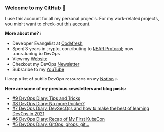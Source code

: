 ### Welcome to my GitHub :turtle:

I use this account for all my personal projects. For my work-related projects, you might want to check-out [this account](https://github.com/anais-codefresh).

**More about me?** :information_source:
* Developer Evangelist at [Codefresh](https://codefresh.io/)
* Spent 3 years in crypto, contributing to [NEAR Protocol](https://github.com/near); now transitioning to DevOps
* View my [Website](https://anaisurl.com/)
* Checkout my DevOps [Newsletter](https://blog.anaisurl.com/tag/devops)
* Subscribe to my [YouTube](https://www.youtube.com/channel/UCb4mfRT5UWpjoUQRcIE2qOQ)

I keep a list of public DevOps resources on my [Notion](https://www.notion.so/DevOps-Diary-2e5c82e48d374442858fc8295070a4b8) :boom:

**Here are some of my previous newsletters and blog posts:**
<!-- BLOG-POST-LIST:START -->
- [#9 DevOps Diary: Tips and Tricks](https://blog.anaisurl.com/9-devops-diary-podcasts-kubernetes/)
- [#8 DevOps Diary: No more Docker?](https://blog.anaisurl.com/8-devops-diary/)
- [#7 DevOps Diary: DevSecOps and how to make the best of learning DevOps in 2021](https://blog.anaisurl.com/7-devops-diary/)
- [#6 DevOps Diary: Recap of My First KubeCon](https://blog.anaisurl.com/6-devops-diary/)
- [#5 DevOps Diary: GitOps, gitops, git...](https://blog.anaisurl.com/5-devops-diary/)
<!-- BLOG-POST-LIST:END -->

